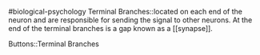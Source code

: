#biological-psychology 
Terminal Branches::located on each end of the neuron and are responsible for sending the signal to other neurons. At the end of the terminal branches is a gap known as a [[synapse]].
<!--SR:!2023-12-20,3,250-->

Buttons::Terminal Branches
<!--SR:!2023-12-21,4,270-->